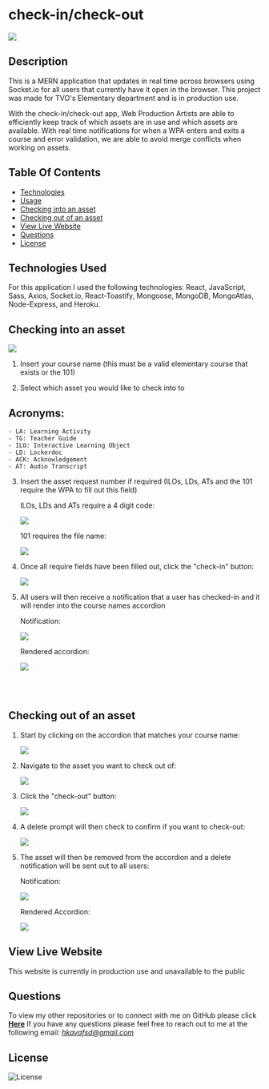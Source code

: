 # check-in/check-out

![](client/public/images/checkin-header.PNG)

## Description
This is a MERN application that updates in real time across browsers using Socket.io for all users that currently have it open in the browser. This project was made for TVO's Elementary department and is in production use. 

With the check-in/check-out app, Web Production Artists are able to efficiently keep track of which assets are in use and which assets are available. With real time notifications for when a WPA enters and exits a course and error validation, we are able to avoid merge conflicts when working on assets. 

## Table Of Contents
- [Technologies](#Technologies-Used)
- [Usage](#Usage)
- [Checking into an asset](#Checking-into-an-asset)
- [Checking out of an asset](#Checking-out-of-an-asset)
- [View Live Website](#View-Live-Website)
- [Questions](#Questions)
- [License](#License)

## Technologies Used
For this application I used the following technologies: React, JavaScript, Sass, Axios, Socket.io, React-Toastify, Mongoose, MongoDB, MongoAtlas, Node-Express, and Heroku.

## Checking into an asset

   ![](client/public/images/checkin-input.PNG)

1. Insert your course name (this must be a valid elementary course that exists or the 101)

2. Select which asset you would like to check into to

<h2>Acronyms:</h2>
    
    - LA: Learning Activity
    - TG: Teacher Guide
    - ILO: Interactive Learning Object
    - LD: Lockerdoc
    - ACK: Acknowledgement
    - AT: Audio Transcript

3. Insert the asset request number if required (ILOs, LDs, ATs and the 101 require the WPA to fill out this field)

    ILOs, LDs and ATs require a 4 digit code:

    ![](client/public/images/checkin-ilo.PNG)

    101 requires the file name:

    ![](client/public/images/checkin-ilo.PNG)

4. Once all require fields have been filled out, click the "check-in" button:

   ![](client/public/images/checkin-btn.png)

5. All users will then receive a notification that a user has checked-in and it will render into the course names accordion

    Notification:

    ![](client/public/images/checkin-checkedin.PNG)

    Rendered accordion:

    ![](client/public/images/checkin-rendered.PNG)
<br>
<br>

## Checking out of an asset

1. Start by clicking on the accordion that matches your course name:

   ![](client/public/images/checkout-accordion.PNG)

2. Navigate to the asset you want to check out of:

   ![](client/public/images/checkout-navigate.PNG)

3. Click the "check-out" button:

   ![](client/public/images/checkout-btn.png)

4. A delete prompt will then check to confirm if you want to check-out:

   ![](client/public/images/checkout-confirm.PNG)

5. The asset will then be removed from the accordion and a delete notification will be sent out to all users:

   Notification:

   ![](client/public/images/checkout-notification.PNG)

   Rendered Accordion:

   ![](client/public/images/checkout-rendered.PNG)




## View Live Website  
This website is currently in production use and unavailable to the public

## Questions
To view my other repositories or to connect with me on GitHub please click **[Here](https://github.com/HustinKava/)**
If you have any questions please feel free to reach out to me at the following email: *hkavafsd@gmail.com*

## License
![License](https://img.shields.io/badge/License%3A-MIT-darkgreen.svg)